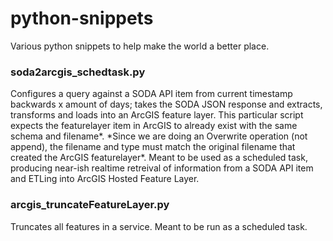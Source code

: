 # python-snippets
Various python snippets to help make the world a better place.

<h3>soda2arcgis_schedtask.py</h3>Configures a query against a SODA API item from current timestamp backwards x amount of days; takes the SODA JSON response and extracts, transforms and loads into an ArcGIS feature layer. This particular script expects the featurelayer item in ArcGIS to already exist with the same schema and filename*. *Since we are doing an Overwrite operation (not append), the filename and type must match the original filename that created the ArcGIS featurelayer*. Meant to be used as a scheduled task, producing near-ish realtime retreival of information from a SODA API item and ETLing into ArcGIS Hosted Feature Layer.

<h3>arcgis_truncateFeatureLayer.py</h3>Truncates all features in a service. Meant to be run as a scheduled task.  
